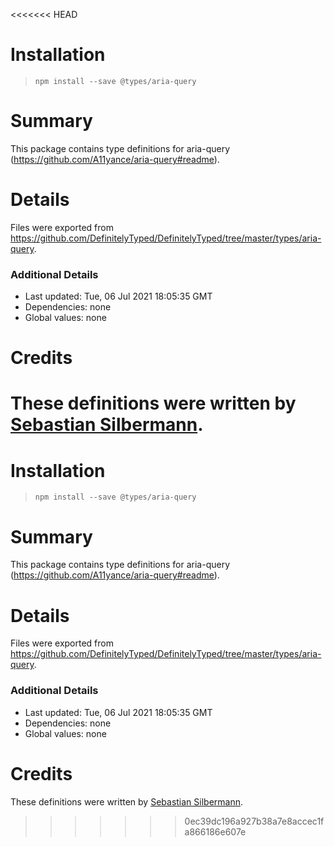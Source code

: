 <<<<<<< HEAD
# Installation
> `npm install --save @types/aria-query`

# Summary
This package contains type definitions for aria-query (https://github.com/A11yance/aria-query#readme).

# Details
Files were exported from https://github.com/DefinitelyTyped/DefinitelyTyped/tree/master/types/aria-query.

### Additional Details
 * Last updated: Tue, 06 Jul 2021 18:05:35 GMT
 * Dependencies: none
 * Global values: none

# Credits
These definitions were written by [Sebastian Silbermann](https://github.com/eps1lon).
=======
# Installation
> `npm install --save @types/aria-query`

# Summary
This package contains type definitions for aria-query (https://github.com/A11yance/aria-query#readme).

# Details
Files were exported from https://github.com/DefinitelyTyped/DefinitelyTyped/tree/master/types/aria-query.

### Additional Details
 * Last updated: Tue, 06 Jul 2021 18:05:35 GMT
 * Dependencies: none
 * Global values: none

# Credits
These definitions were written by [Sebastian Silbermann](https://github.com/eps1lon).
>>>>>>> 0ec39dc196a927b38a7e8accec1fa866186e607e
